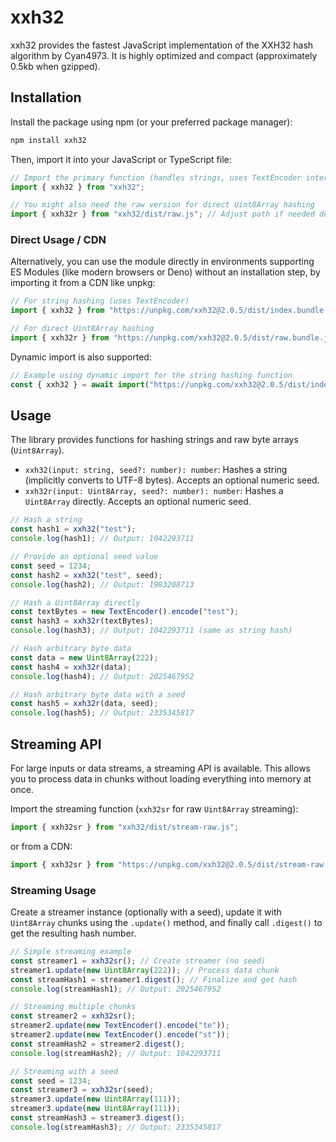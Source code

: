 # xxh32

xxh32 provides the fastest JavaScript implementation of the XXH32 hash algorithm by Cyan4973. It is highly optimized and compact (approximately 0.5kb when gzipped).

## Installation

Install the package using npm (or your preferred package manager):

```sh
npm install xxh32
```

Then, import it into your JavaScript or TypeScript file:

```js
// Import the primary function (handles strings, uses TextEncoder internally)
import { xxh32 } from "xxh32";

// You might also need the raw version for direct Uint8Array hashing
import { xxh32r } from "xxh32/dist/raw.js"; // Adjust path if needed depending on bundler/setup
```

### Direct Usage / CDN

Alternatively, you can use the module directly in environments supporting ES Modules (like modern browsers or Deno) without an installation step, by importing it from a CDN like unpkg:

```js
// For string hashing (uses TextEncoder)
import { xxh32 } from "https://unpkg.com/xxh32@2.0.5/dist/index.bundle.js";

// For direct Uint8Array hashing
import { xxh32r } from "https://unpkg.com/xxh32@2.0.5/dist/raw.bundle.js";
```

Dynamic import is also supported:

```js
// Example using dynamic import for the string hashing function
const { xxh32 } = await import("https://unpkg.com/xxh32@2.0.5/dist/index.bundle.js");
```

## Usage

The library provides functions for hashing strings and raw byte arrays (`Uint8Array`).

*   `xxh32(input: string, seed?: number): number`: Hashes a string (implicitly converts to UTF-8 bytes). Accepts an optional numeric seed.
*   `xxh32r(input: Uint8Array, seed?: number): number`: Hashes a `Uint8Array` directly. Accepts an optional numeric seed.

```javascript
// Hash a string
const hash1 = xxh32("test");
console.log(hash1); // Output: 1042293711

// Provide an optional seed value
const seed = 1234;
const hash2 = xxh32("test", seed);
console.log(hash2); // Output: 1983208713

// Hash a Uint8Array directly
const textBytes = new TextEncoder().encode("test");
const hash3 = xxh32r(textBytes);
console.log(hash3); // Output: 1042293711 (same as string hash)

// Hash arbitrary byte data
const data = new Uint8Array(222);
const hash4 = xxh32r(data);
console.log(hash4); // Output: 2025467952

// Hash arbitrary byte data with a seed
const hash5 = xxh32r(data, seed);
console.log(hash5); // Output: 2335345817
```

## Streaming API

For large inputs or data streams, a streaming API is available. This allows you to process data in chunks without loading everything into memory at once.

Import the streaming function (`xxh32sr` for raw `Uint8Array` streaming):

```js
import { xxh32sr } from "xxh32/dist/stream-raw.js";
```

or from a CDN:

```js
import { xxh32sr } from "https://unpkg.com/xxh32@2.0.5/dist/stream-raw.bundle.js";
```

### Streaming Usage

Create a streamer instance (optionally with a seed), update it with `Uint8Array` chunks using the `.update()` method, and finally call `.digest()` to get the resulting hash number.

```javascript
// Simple streaming example
const streamer1 = xxh32sr(); // Create streamer (no seed)
streamer1.update(new Uint8Array(222)); // Process data chunk
const streamHash1 = streamer1.digest(); // Finalize and get hash
console.log(streamHash1); // Output: 2025467952

// Streaming multiple chunks
const streamer2 = xxh32sr();
streamer2.update(new TextEncoder().encode("te"));
streamer2.update(new TextEncoder().encode("st"));
const streamHash2 = streamer2.digest();
console.log(streamHash2); // Output: 1042293711

// Streaming with a seed
const seed = 1234;
const streamer3 = xxh32sr(seed);
streamer3.update(new Uint8Array(111));
streamer3.update(new Uint8Array(111));
const streamHash3 = streamer3.digest();
console.log(streamHash3); // Output: 2335345817
```
